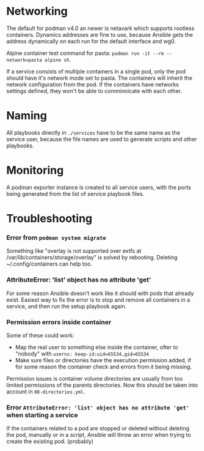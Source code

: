 # Networking

The default for podman v4.0 an newer is netavark which supports rootless containers. Dynamics addresses are fine to use, because Ansible gets the address dynamically on each run for the default interface and wg0.

Alpine container test command for pasta: `podman run -it --rm --network=pasta alpine sh`.

If a service consists of multiple containers in a single pod, only the pod should have it's network mode set to pasta. The containers will inherit the network configuration from the pod. If the containers have networks settings defined, they won't be able to comminnicate with each other.

# Naming

All playbooks directly in `./services` have to be the same name as the service user, because the file names are used to generate scripts and other playbooks.

# Monitoring

A podman exporter instance is created to all service users, with the ports being generated from the list of service playbook files.

# Troubleshooting

### Error from `podman system migrate`

Something like "overlay is not supported over extfs at /var/lib/containers/storage/overlay" is solved by rebooting. Deleting ~/.config/containers can help too.

### AttributeError: 'list' object has no attribute 'get'

For some reason Ansible doesn't work like it should with pods that already exist. Easiest way to fix the error is to stop and remove all containers in a service, and then run the setup playbook again.

### Permission errors inside container

Some of these could work:

-   Map the real user to something else inside the container, ofter to "nobody" with `userns: keep-id:uid=65534,gid=65534`
-   Make sure files or directories have the execution permission added, if for some reason the container check and errors from it being missing.

Permission issues is container volume directories are usually from too limited permissions of the parents directories. Now this should be taken into account in `08-directories.yml`.

### Error `AttributeError: 'list' object has no attribute 'get'` when starting a service

If the containers related to a pod are stopped or deleted without deleting the pod, manually or in a script, Ansible will throw an error when trying to create the existing pod. (probably)
